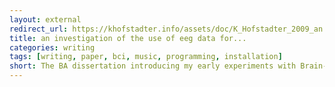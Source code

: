 ```yaml
---
layout: external
redirect_url: https://khofstadter.info/assets/doc/K_Hofstadter_2009_an investigation_of_the_use_of EEG_data_for_the_purposes_of_sonification_and visualisation_in_a_creative environment.pdf
title: an investigation of the use of eeg data for...
categories: writing
tags: [writing, paper, bci, music, programming, installation]
short: The BA dissertation introducing my early experiments with Brain-Computer Music Interfacing.
---
```

